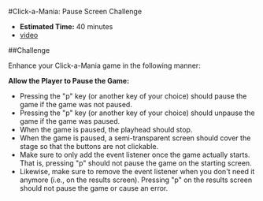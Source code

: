 #Click-a-Mania: Pause Screen Challenge

* **Estimated Time:** 40 minutes
* [video](http://www.youtube.com/watch?v=LrMzoflw6L4)

##Challenge

Enhance your Click-a-Mania game in the following manner:

**Allow the Player to Pause the Game:**

* Pressing the "p" key (or another key of your choice) should pause the game if the game was not paused.
* Pressing the "p" key (or another key of your choice) should unpause the game if the game was paused.
* When the game is paused, the playhead should stop.
* When the game is paused, a semi-transparent screen should cover the stage so that the buttons are not clickable.
* Make sure to only add the event listener once the game actually starts. That is, pressing "p" should not pause the game on the starting screen.
* Likewise, make sure to remove the event listener when you don't need it anymore (i.e., on the results screen). Pressing "p" on the results screen should not pause the game or cause an error.
